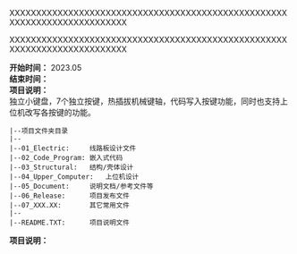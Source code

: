 XXXXXXXXXXXXXXXXXXXXXXXXXXXXXXXXXXXXXXXXXXXXXXXXXXXXXXXXXXXXXXXXXXXXXXXXXX
 
XXXXXXXXXXXXXXXXXXXXXXXXXXXXXXXXXXXXXXXXXXXXXXXXXXXXXXXXXXXXXXXXXXXXXXXXXX
<br>

**开始时间：** 2023.05 <br>
**结束时间：**  <br>
**项目说明：**  <br>
独立小键盘，7个独立按键，热插拔机械键轴，代码写入按键功能，同时也支持上位机改写各按键的功能。 <br>

```
|--项目文件夹目录
|--
|--01_Electric:		线路板设计文件
|--02_Code_Program:	嵌入式代码
|--03_Structural:	结构/壳体设计
|--04_Upper_Computer:	上位机设计
|--05_Document:		说明文档/参考文件等
|--06_Release:		项目发布文件
|--07_XXX.XX:		其它常用文件
|--
|--README.TXT:		项目说明文件
```

**项目说明：** <br>
